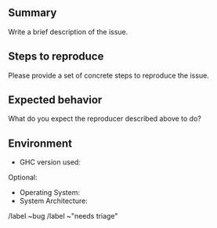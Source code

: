 ## Summary

Write a brief description of the issue.

## Steps to reproduce

Please provide a set of concrete steps to reproduce the issue.

## Expected behavior

What do you expect the reproducer described above to do?

## Environment

* GHC version used: 

Optional:

* Operating System: 
* System Architecture: 


/label ~bug
/label ~"needs triage"
